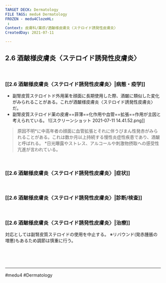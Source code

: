 ```yaml
---
TARGET DECK: Dermatology
FILE TAGS: medu4 Dermatology
FROZEN - medu4ClozeHL:
 : 
Context: 皮膚科/薬疹/酒皶様皮膚炎〈ステロイド誘発性皮膚炎〉
CreatedDay: 2021-07-11

---
```


## 2.6 酒皶様皮膚炎〈ステロイド誘発性皮膚炎〉

<br>

### [[2.6 酒皶様皮膚炎〈ステロイド誘発性皮膚炎〉|病態・疫学]]
* 副腎皮質ステロイトド外用薬を顔面に長期使用した際、酒皶に類似した変化がみられることがある。これが酒皶様皮膚炎〈ステロイド誘発性皮膚炎〉だ。
* 副腎皮質ステロイド薬の皮膚==菲薄==化作用や血管==拡張==作用が主因と考えられている。
![[スクリーンショット 2021-07-11 14.41.52.png]]
<!--ID: 1654758392675-->







>原因不明\*に中高年者の顔面に血管拡張とそれに伴うびまん性発赤がみられることがある。これは数か月以上持続する慢性炎症性疾患であり、酒皶と呼ばれる。
\*日光曝露やストレス、アルコールや刺激物摂取への感受性亢進が言われている。 






<br>

### [[2.6 酒皶様皮膚炎〈ステロイド誘発性皮膚炎〉|症状]]


<br>

### [[2.6 酒皶様皮膚炎〈ステロイド誘発性皮膚炎〉|診断/検査]]


<br>

### [[2.6 酒皶様皮膚炎〈ステロイド誘発性皮膚炎〉|治療]]
対応としては副腎皮質ステロイドの使用を中止する。
※リバウンド(発赤腫脹の増悪)もあるため調節は慎重に行う。
 

<br><br><br>

---
#medu4 #Dermatology  
